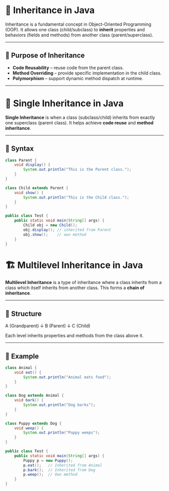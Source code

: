 # 🧬 Inheritance in Java

Inheritance is a fundamental concept in Object-Oriented Programming (OOP). It allows one class (child/subclass) to **inherit** properties and behaviors (fields and methods) from another class (parent/superclass).

---

## 🎯 Purpose of Inheritance

- **Code Reusability** – reuse code from the parent class.
- **Method Overriding** – provide specific implementation in the child class.
- **Polymorphism** – support dynamic method dispatch at runtime.

---

# 📘 Single Inheritance in Java

**Single Inheritance** is when a class (subclass/child) inherits from exactly one superclass (parent class). It helps achieve **code reuse** and **method inheritance**.

---

## 📌 Syntax

```java
class Parent {
    void display() {
        System.out.println("This is the Parent class.");
    }
}

class Child extends Parent {
    void show() {
        System.out.println("This is the Child class.");
    }
}

public class Test {
    public static void main(String[] args) {
        Child obj = new Child();
        obj.display(); // inherited from Parent
        obj.show();    // own method
    }
}
```

# 🏗️ Multilevel Inheritance in Java

**Multilevel Inheritance** is a type of inheritance where a class inherits from a class which itself inherits from another class. This forms a **chain of inheritance**.

---

## 🧱 Structure

A (Grandparent)
↓
B (Parent)
↓
C (Child)


Each level inherits properties and methods from the class above it.

---

## 📌 Example

```java
class Animal {
    void eat() {
        System.out.println("Animal eats food");
    }
}

class Dog extends Animal {
    void bark() {
        System.out.println("Dog barks");
    }
}

class Puppy extends Dog {
    void weep() {
        System.out.println("Puppy weeps");
    }
}

public class Test {
    public static void main(String[] args) {
        Puppy p = new Puppy();
        p.eat();   // Inherited from Animal
        p.bark();  // Inherited from Dog
        p.weep();  // Own method
    }
}
```

